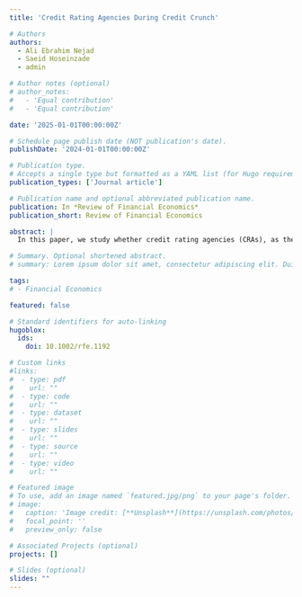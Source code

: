 ```yaml
---
title: 'Credit Rating Agencies During Credit Crunch'

# Authors
authors:
  - Ali Ebrahim Nejad
  - Saeid Hoseinzade
  - admin

# Author notes (optional)
# author_notes:
#   - 'Equal contribution'
#   - 'Equal contribution'

date: '2025-01-01T00:00:00Z'

# Schedule page publish date (NOT publication's date).
publishDate: '2024-01-01T00:00:00Z'

# Publication type.
# Accepts a single type but formatted as a YAML list (for Hugo requirements).
publication_types: ['Journal article']

# Publication name and optional abbreviated publication name.
publication: In *Review of Financial Economics*
publication_short: Review of Financial Economics

abstract: |
  In this paper, we study whether credit rating agencies (CRAs), as they claim, follow the rating through-the-cycle approach as opposed to a pro-cyclical approach. In particular, we compare the behavior of CRAs during the credit crunch and normal market conditions. Using the credit rating data by S&P, we find that CRAs assign lower credit ratings to firms during credit crunch relative to normal times. Nevertheless, this result does not necessarily imply that CRAs show an excessively pro-cyclical behavior if credit crunches have a long-term fundamental impact on firms. Our further investigation reveals that downgrades during a credit crunch will not be reversed over the subsequent 1–5 years, which supports through-the-cycle credit rating.

# Summary. Optional shortened abstract.
# summary: Lorem ipsum dolor sit amet, consectetur adipiscing elit. Duis posuere tellus ac convallis placerat. Proin tincidunt magna sed ex sollicitudin condimentum.

tags:
# - Financial Economics

featured: false

# Standard identifiers for auto-linking
hugoblox:
  ids:
    doi: 10.1002/rfe.1192

# Custom links
#links:
#  - type: pdf
#    url: ""
#  - type: code
#    url: ""
#  - type: dataset
#    url: ""
#  - type: slides
#    url: ""
#  - type: source
#    url: ""
#  - type: video
#    url: ""

# Featured image
# To use, add an image named `featured.jpg/png` to your page's folder.
# image:
#   caption: 'Image credit: [**Unsplash**](https://unsplash.com/photos/pLCdAaMFLTE)'
#   focal_point: ''
#   preview_only: false

# Associated Projects (optional)
projects: []

# Slides (optional)
slides: ""
---
```

